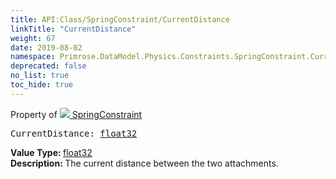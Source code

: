 ```yaml
---
title: API:Class/SpringConstraint/CurrentDistance
linkTitle: "CurrentDistance"
weight: 67
date: 2019-08-02
namespace: Primrose.DataModel.Physics.Constraints.SpringConstraint.CurrentDistance
deprecated: false
no_list: true
toc_hide: true
---
```

Property of <a href="/docs/api-reference/Class/SpringConstraint"><img src="/icons/silk/axle.png"/>&nbsp;SpringConstraint</a>
<pre class="method-declaration">
CurrentDistance: <a class="type" href="/docs/api-reference/System/Primitives#single">float32</a></pre>
<b>Value Type: </b>
<a class="type" href="/docs/api-reference/System/Primitives#single">float32</a>
<br/>
<b>Description: </b>
The current distance between the two attachments.

